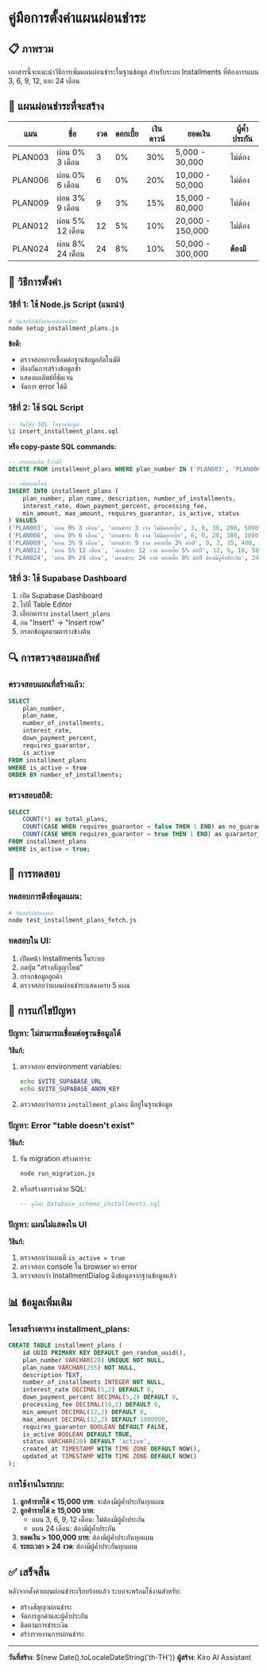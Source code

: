 # คู่มือการตั้งค่าแผนผ่อนชำระ

## 📋 ภาพรวม

เอกสารนี้จะแนะนำวิธีการเพิ่มแผนผ่อนชำระในฐานข้อมูล สำหรับระบบ Installments ที่ต้องการแผน 3, 6, 9, 12, และ 24 เดือน

## 🎯 แผนผ่อนชำระที่จะสร้าง

| แผน | ชื่อ | งวด | ดอกเบี้ย | เงินดาวน์ | ยอดเงิน | ผู้ค้ำประกัน |
|-----|------|-----|---------|----------|---------|-------------|
| PLAN003 | ผ่อน 0% 3 เดือน | 3 | 0% | 30% | 5,000 - 30,000 | ไม่ต้อง |
| PLAN006 | ผ่อน 0% 6 เดือน | 6 | 0% | 20% | 10,000 - 50,000 | ไม่ต้อง |
| PLAN009 | ผ่อน 3% 9 เดือน | 9 | 3% | 15% | 15,000 - 80,000 | ไม่ต้อง |
| PLAN012 | ผ่อน 5% 12 เดือน | 12 | 5% | 10% | 20,000 - 150,000 | ไม่ต้อง |
| PLAN024 | ผ่อน 8% 24 เดือน | 24 | 8% | 10% | 50,000 - 300,000 | **ต้องมี** |

## 🚀 วิธีการตั้งค่า

### วิธีที่ 1: ใช้ Node.js Script (แนะนำ)

```bash
# รันสคริปต์ตั้งค่าแผนผ่อนชำระ
node setup_installment_plans.js
```

**ข้อดี:**
- ตรวจสอบการเชื่อมต่อฐานข้อมูลอัตโนมัติ
- ป้องกันการสร้างข้อมูลซ้ำ
- แสดงผลลัพธ์ที่ชัดเจน
- จัดการ error ได้ดี

### วิธีที่ 2: ใช้ SQL Script

```sql
-- รันไฟล์ SQL ในฐานข้อมูล
\i insert_installment_plans.sql
```

**หรือ copy-paste SQL commands:**

```sql
-- ลบแผนเดิม (ถ้ามี)
DELETE FROM installment_plans WHERE plan_number IN ('PLAN003', 'PLAN006', 'PLAN009', 'PLAN012', 'PLAN024');

-- เพิ่มแผนใหม่
INSERT INTO installment_plans (
    plan_number, plan_name, description, number_of_installments,
    interest_rate, down_payment_percent, processing_fee,
    min_amount, max_amount, requires_guarantor, is_active, status
) VALUES 
('PLAN003', 'ผ่อน 0% 3 เดือน', 'ผ่อนชำระ 3 งวด ไม่มีดอกเบี้ย', 3, 0, 30, 200, 5000, 30000, false, true, 'active'),
('PLAN006', 'ผ่อน 0% 6 เดือน', 'ผ่อนชำระ 6 งวด ไม่มีดอกเบี้ย', 6, 0, 20, 300, 10000, 50000, false, true, 'active'),
('PLAN009', 'ผ่อน 3% 9 เดือน', 'ผ่อนชำระ 9 งวด ดอกเบี้ย 3% ต่อปี', 9, 3, 15, 400, 15000, 80000, false, true, 'active'),
('PLAN012', 'ผ่อน 5% 12 เดือน', 'ผ่อนชำระ 12 งวด ดอกเบี้ย 5% ต่อปี', 12, 5, 10, 500, 20000, 150000, false, true, 'active'),
('PLAN024', 'ผ่อน 8% 24 เดือน', 'ผ่อนชำระ 24 งวด ดอกเบี้ย 8% ต่อปี ต้องมีผู้ค้ำประกัน', 24, 8, 10, 1000, 50000, 300000, true, true, 'active');
```

### วิธีที่ 3: ใช้ Supabase Dashboard

1. เปิด Supabase Dashboard
2. ไปที่ Table Editor
3. เลือกตาราง `installment_plans`
4. กด "Insert" → "Insert row"
5. กรอกข้อมูลตามตารางข้างต้น

## 🔍 การตรวจสอบผลลัพธ์

### ตรวจสอบแผนที่สร้างแล้ว:

```sql
SELECT 
    plan_number,
    plan_name,
    number_of_installments,
    interest_rate,
    down_payment_percent,
    requires_guarantor,
    is_active
FROM installment_plans 
WHERE is_active = true 
ORDER BY number_of_installments;
```

### ตรวจสอบสถิติ:

```sql
SELECT 
    COUNT(*) as total_plans,
    COUNT(CASE WHEN requires_guarantor = false THEN 1 END) as no_guarantor_plans,
    COUNT(CASE WHEN requires_guarantor = true THEN 1 END) as guarantor_required_plans
FROM installment_plans 
WHERE is_active = true;
```

## 🧪 การทดสอบ

### ทดสอบการดึงข้อมูลแผน:

```bash
# รันสคริปต์ทดสอบ
node test_installment_plans_fetch.js
```

### ทดสอบใน UI:

1. เปิดหน้า Installments ในระบบ
2. กดปุ่ม "สร้างสัญญาใหม่"
3. กรอกข้อมูลลูกค้า
4. ตรวจสอบว่าแผนผ่อนชำระแสดงครบ 5 แผน

## 🚨 การแก้ไขปัญหา

### ปัญหา: ไม่สามารถเชื่อมต่อฐานข้อมูลได้

**วิธีแก้:**
1. ตรวจสอบ environment variables:
   ```bash
   echo $VITE_SUPABASE_URL
   echo $VITE_SUPABASE_ANON_KEY
   ```
2. ตรวจสอบว่าตาราง `installment_plans` มีอยู่ในฐานข้อมูล

### ปัญหา: Error "table doesn't exist"

**วิธีแก้:**
1. รัน migration สร้างตาราง:
   ```bash
   node run_migration.js
   ```
2. หรือสร้างตารางด้วย SQL:
   ```sql
   -- ดูไฟล์ database_schema_installments.sql
   ```

### ปัญหา: แผนไม่แสดงใน UI

**วิธีแก้:**
1. ตรวจสอบว่าแผนมี `is_active = true`
2. ตรวจสอบ console ใน browser หา error
3. ตรวจสอบว่า InstallmentDialog ดึงข้อมูลจากฐานข้อมูลแล้ว

## 📊 ข้อมูลเพิ่มเติม

### โครงสร้างตาราง installment_plans:

```sql
CREATE TABLE installment_plans (
    id UUID PRIMARY KEY DEFAULT gen_random_uuid(),
    plan_number VARCHAR(20) UNIQUE NOT NULL,
    plan_name VARCHAR(255) NOT NULL,
    description TEXT,
    number_of_installments INTEGER NOT NULL,
    interest_rate DECIMAL(5,2) DEFAULT 0,
    down_payment_percent DECIMAL(5,2) DEFAULT 0,
    processing_fee DECIMAL(10,2) DEFAULT 0,
    min_amount DECIMAL(12,2) DEFAULT 0,
    max_amount DECIMAL(12,2) DEFAULT 1000000,
    requires_guarantor BOOLEAN DEFAULT FALSE,
    is_active BOOLEAN DEFAULT TRUE,
    status VARCHAR(20) DEFAULT 'active',
    created_at TIMESTAMP WITH TIME ZONE DEFAULT NOW(),
    updated_at TIMESTAMP WITH TIME ZONE DEFAULT NOW()
);
```

### การใช้งานในระบบ:

1. **ลูกค้ารายได้ < 15,000 บาท**: จะต้องมีผู้ค้ำประกันทุกแผน
2. **ลูกค้ารายได้ ≥ 15,000 บาท**: 
   - แผน 3, 6, 9, 12 เดือน: ไม่ต้องมีผู้ค้ำประกัน
   - แผน 24 เดือน: ต้องมีผู้ค้ำประกัน
3. **ยอดเงิน > 100,000 บาท**: ต้องมีผู้ค้ำประกันทุกแผน
4. **ระยะเวลา > 24 งวด**: ต้องมีผู้ค้ำประกันทุกแผน

## ✅ เสร็จสิ้น

หลังจากตั้งค่าแผนผ่อนชำระเรียบร้อยแล้ว ระบบจะพร้อมใช้งานสำหรับ:
- สร้างสัญญาผ่อนชำระ
- จัดการลูกค้าและผู้ค้ำประกัน
- ติดตามการชำระเงิน
- สร้างรายงานการผ่อนชำระ

---
**วันที่สร้าง**: ${new Date().toLocaleDateString('th-TH')}
**ผู้สร้าง**: Kiro AI Assistant